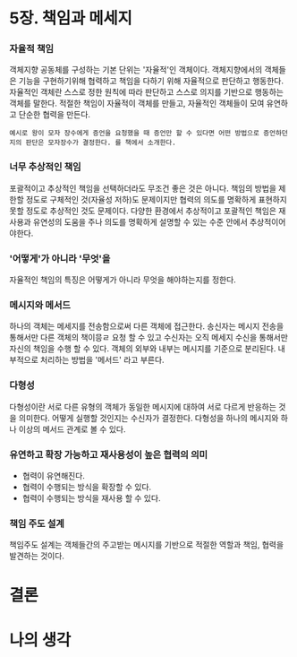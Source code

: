 # 5장. 책임과 메세지
### 자율적 책임

객체지향 공동체를 구성하는 기본 단위는 '자율적'인 객체이다. 객체지향에서의 객체들은 기능을 구현하기위해 협력하고 책임을 다하기 위해 자율적으로 판단하고 행동한다.
자율적인 객체란 스스로 정한 원칙에 따라 판단하고 스스로 의지를 기반으로 행동하는 객체를 말한다.
적절한 책임이 자율적이 객체를 만들고, 자율적인 객체들이 모여 유연하고 단순한 협력을 만든다.

`예시로 왕이 모자 장수에게 증언을 요청했을 때 증언만 할 수 있다면 어떤 방법으로 증언하던지의 판단은 모자장수가 결정한다. 를 책에서 소개한다.`

### 너무 추상적인 책임

포괄적이고 추상적인 책임을 선택하더라도 무조건 좋은 것은 아니다. 책임의 방법을 제한할 정도로 구체적인 것(자율성 저하)도 문제이지만 협력의 의도를 명확하게 표현하지 못할 정도로 추상적인 것도 문제이다.
다양한 환경에서 추상적이고 포괄적인 책임은 재사용과 유연성의 도움을 주나 의도를 명확하게 설명할 수 있는 수준 안에서 추상적이어야한다.

### '어떻게'가 아니라 '무엇'을

자율적인 책임의 특징은 어떻게가 아니라 무엇을 해야하는지를 정한다.

### 메시지와 메서드
하나의 객체는 메세지를 전송함으로써 다른 객체에 접근한다. 송신자는 메시지 전송을 통해서만 다른 객체의 책이믕ㄹ 요청 할 수 있고 수신자는 오직 메세지 수신을 통해서만 자신의 책임을 수행 할 수 있다.
객체의 외부와 내부는 메시지를 기준으로 분리된다. 내부적으로 처리하는 방법을 '메서드' 라고 부른다.

### 다형성
다형성이란 서로 다른 유형의 객체가 동일한 메시지에 대하여 서로 다르게 반응하는 것을 의미한다. 어떻게 실행할 것인지는 수신자가 결정한다. 다형성을 하나의 메시지와 하나 이상의 메서드 관계로 볼 수 있다.

### 유연하고 확장 가능하고 재사용성이 높은 협력의 의미

- 협력이 유연해진다.
- 협력이 수행되는 방식을 확장할 수 있다.
- 협력이 수행되는 방식을 재사용 할 수 있다.

### 책임 주도 설계

책임주도 설계는 객체들간의 주고받는 메시지를 기반으로 적절한 역할과 책임, 협력을 발견하는 것이다.



# 결론

# 나의 생각
